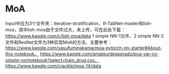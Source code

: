 # MoA
Input中应为3个文件夹：iterative-stratification、tf-TabNet-master和lish-moa，其中lish-moa由于文件过大，未上传，可在此处下载：https://www.kaggle.com/c/lish-moa/data
1 simple NN-1文件、2 simple NN-2文件和ResNet文件为3种实现MoA的方法，主要参考：https://www.kaggle.com/yasufuminakama/moa-pytorch-nn-starter#About-this-notebook、
https://www.kaggle.com/amateurdesperado/pca-var-cv-simple-nn/notebook?select=train_drug.csv、https://www.kaggle.com/crackle/moa-14/data
